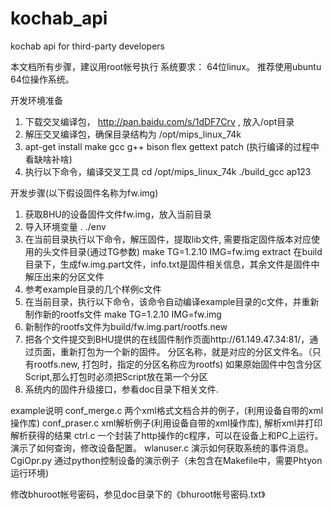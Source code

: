 # kochab_api
kochab api for third-party developers

本文档所有步骤，建议用root帐号执行
系统要求：
64位linux。 推荐使用ubuntu 64位操作系统。




开发环境准备
1. 下载交叉编译包， http://pan.baidu.com/s/1dDF7Crv ,   放入/opt目录
2. 解压交叉编译包，确保目录结构为 /opt/mips_linux_74k
3. apt-get install make gcc g++ bison flex gettext patch (执行编译的过程中看缺啥补啥)
4. 执行以下命令，编译交叉工具
    cd /opt/mips_linux_74k
    ./build_gcc ap123





开发步骤(以下假设固件名称为fw.img)
1. 获取BHU的设备固件文件fw.img，放入当前目录
2. 导入环境变量
    . ./env
3. 在当前目录执行以下命令，解压固件，提取lib文件, 需要指定固件版本对应使用的头文件目录(通过TG参数)
    make TG=1.2.10 IMG=fw.img extract
    在build目录下，生成fw.img.part文件，info.txt是固件相关信息，其余文件是固件中解压出来的分区文件
4. 参考example目录的几个样例c文件
5. 在当前目录，执行以下命令，该命令自动编译example目录的c文件，并重新制作新的rootfs文件
    make TG=1.2.10 IMG=fw.img
6. 新制作的rootfs文件为build/fw.img.part/rootfs.new
7. 把各个文件提交到BHU提供的在线固件制作页面http://61.149.47.34:81/，通过页面，重新打包为一个新的固件。
   分区名称，就是对应的分区文件名。（只有rootfs.new, 打包时，指定的分区名称应为rootfs)
   如果原始固件中包含分区Script,那么打包时必须把Script放在第一个分区
8. 系统内的固件升级接口，参看doc目录下相关文件.


example说明
conf_merge.c 两个xml格式文档合并的例子，(利用设备自带的xml操作库)
conf_praser.c xml解析例子(利用设备自带的xml操作库), 解析xml并打印解析获得的结果
ctrl.c 一个封装了http操作的c程序，可以在设备上和PC上运行。演示了如何查询，修改设备配置。
wlanuser.c 演示如何获取系统的事件消息。
CgiOpr.py 通过python控制设备的演示例子（未包含在Makefile中，需要Phtyon运行环境)



修改bhuroot帐号密码，参见doc目录下的《bhuroot帐号密码.txt》

